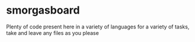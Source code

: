 # smorgasboard
Plenty of code present here in a variety of languages for a variety of tasks, take and leave any files as you please
